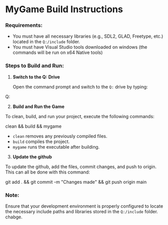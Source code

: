 # MyGame Build Instructions

### Requirements:

- You must have all necessary libraries (e.g., SDL2, GLAD, Freetype, etc.) located in the `Q:/include` folder.
- You must have Visual Studio tools downloaded on windows (the commands will be run on x64 Native tools)

### Steps to Build and Run:

1. **Switch to the Q: Drive**

   Open the command prompt and switch to the `Q:` drive by typing:

Q:

2. **Build and Run the Game**

To clean, build, and run your project, execute the following commands:

clean && build && mygame

- `clean` removes any previously compiled files.
- `build` compiles the project.
- `mygame` runs the executable after building.

3. **Update the github**

To update the github, add the files, commit changes, and push to origin.
This can all be done with this command:

git add . && git commit -m "Changes made" && git push origin main

### Note:

Ensure that your development environment is properly configured to locate the necessary include paths and libraries stored in the `Q:/include` folder. chabge.
